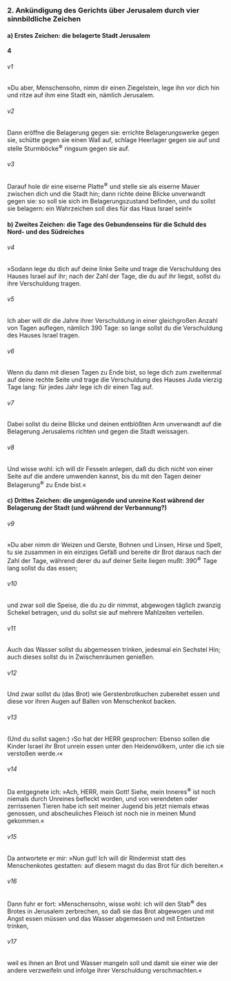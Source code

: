 ### 2. Ankündigung des Gerichts über Jerusalem durch vier sinnbildliche Zeichen

#### a) Erstes Zeichen: die belagerte Stadt Jerusalem

__4__

###### v1
»Du aber, Menschensohn, nimm dir einen Ziegelstein, lege ihn vor dich hin und ritze auf ihm eine Stadt ein, nämlich Jerusalem.

###### v2
Dann eröffne die Belagerung gegen sie: errichte Belagerungswerke gegen sie, schütte gegen sie einen Wall auf, schlage Heerlager gegen sie auf und stelle Sturmböcke<sup title="oder: Mauerbrecher">&#x2732;</sup>
 ringsum gegen sie auf.

###### v3
Darauf hole dir eine eiserne Platte<sup title="oder: Bratpfanne">&#x2732;</sup>
 und stelle sie als eiserne Mauer zwischen dich und die Stadt hin; dann richte deine Blicke unverwandt gegen sie: so soll sie sich im Belagerungszustand befinden, und du sollst sie belagern: ein Wahrzeichen soll dies für das Haus Israel sein!«

#### b) Zweites Zeichen: die Tage des Gebundenseins für die Schuld des Nord- und des Südreiches


###### v4
»Sodann lege du dich auf deine linke Seite und trage die Verschuldung des Hauses Israel auf ihr; nach der Zahl der Tage, die du auf ihr liegst, sollst du ihre Verschuldung tragen.

###### v5
Ich aber will dir die Jahre ihrer Verschuldung in einer gleichgroßen Anzahl von Tagen auflegen, nämlich 390 Tage: so lange sollst du die Verschuldung des Hauses Israel tragen.

###### v6
Wenn du dann mit diesen Tagen zu Ende bist, so lege dich zum zweitenmal auf deine rechte Seite und trage die Verschuldung des Hauses Juda vierzig Tage lang: für jedes Jahr lege ich dir einen Tag auf.

###### v7
Dabei sollst du deine Blicke und deinen entblößten Arm unverwandt auf die Belagerung Jerusalems richten und gegen die Stadt weissagen.

###### v8
Und wisse wohl: ich will dir Fesseln anlegen, daß du dich nicht von einer Seite auf die andere umwenden kannst, bis du mit den Tagen deiner Belagerung<sup title="oder: Bedrängnis">&#x2732;</sup>
 zu Ende bist.«

#### c) Drittes Zeichen: die ungenügende und unreine Kost während der Belagerung der Stadt (und während der Verbannung?)


###### v9
»Du aber nimm dir Weizen und Gerste, Bohnen und Linsen, Hirse und Spelt, tu sie zusammen in ein einziges Gefäß und bereite dir Brot daraus nach der Zahl der Tage, während derer du auf deiner Seite liegen mußt: 390<sup title="190? V.5">&#x2732;</sup>
 Tage lang sollst du das essen;

###### v10
und zwar soll die Speise, die du zu dir nimmst, abgewogen täglich zwanzig Schekel betragen, und du sollst sie auf mehrere Mahlzeiten verteilen.

###### v11
Auch das Wasser sollst du abgemessen trinken, jedesmal ein Sechstel Hin; auch dieses sollst du in Zwischenräumen genießen.

###### v12
Und zwar sollst du (das Brot) wie Gerstenbrotkuchen zubereitet essen und diese vor ihren Augen auf Ballen von Menschenkot backen.

###### v13
(Und du sollst sagen:) ›So hat der HERR gesprochen: Ebenso sollen die Kinder Israel ihr Brot unrein essen unter den Heidenvölkern, unter die ich sie verstoßen werde.‹«


###### v14
Da entgegnete ich: »Ach, HERR, mein Gott! Siehe, mein Inneres<sup title="= Gewissen">&#x2732;</sup>
 ist noch niemals durch Unreines befleckt worden, und von verendeten oder zerrissenen Tieren habe ich seit meiner Jugend bis jetzt niemals etwas genossen, und abscheuliches Fleisch ist noch nie in meinen Mund gekommen.«

###### v15
Da antwortete er mir: »Nun gut! Ich will dir Rindermist statt des Menschenkotes gestatten: auf diesem magst du das Brot für dich bereiten.«

###### v16
Dann fuhr er fort: »Menschensohn, wisse wohl: ich will den Stab<sup title="oder: die Stütze">&#x2732;</sup>
 des Brotes in Jerusalem zerbrechen, so daß sie das Brot abgewogen und mit Angst essen müssen und das Wasser abgemessen und mit Entsetzen trinken,

###### v17
weil es ihnen an Brot und Wasser mangeln soll und damit sie einer wie der andere verzweifeln und infolge ihrer Verschuldung verschmachten.«